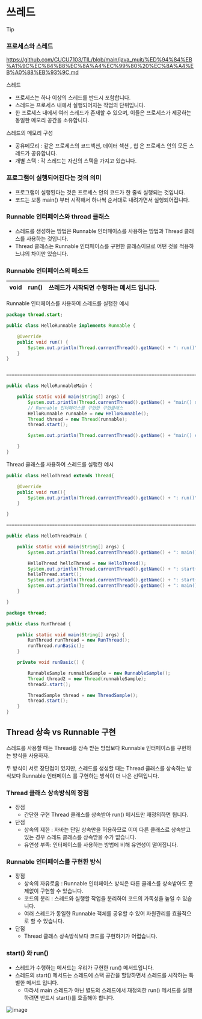 # 쓰레드

> [!TIP]
>
> ### 프로세스와 스레드
>
> https://github.com/CUCU7103/TIL/blob/main/java_muit/%ED%94%84%EB%A1%9C%EC%84%B8%EC%8A%A4%EC%99%80%20%EC%8A%A4%EB%A0%88%EB%93%9C.md



스레드

- 프로세스는 하나 이상의 스레드를 반드시 포함합니다. 
- 스레드는 프로세스 내에서 실행되어지는 작업의 단위입니다.
- 한 프로세스 내에서 여러 스레드가 존재할 수 있으며, 이들은 프로세스가 제공하는 동일한 메모리 공간을 소유합니다.

스레드의 메모리 구성

- 공유메모리 : 같은 프로세스의 코드섹션, 데이터 섹션 , 힙 은 프로세스 안의 모든 스레드가 공유합니다.
- 개별 스택 : 각 스레드는 자신의 스택을 가지고 있습니다.



### 프로그램이 실행되어진다는 것의 의미

- 프로그램이 실행된다는 것은 프로세스 안의 코드가 한 줄씩 실행되는 것입니다.
- 코드는 보통 main() 부터 시작해서 하나씩 순서대로 내려가면서 실행되어집니다.



### Runnable 인터페이스와 thread 클래스

- 스레드를 생성하는 방법은  Runnable 인터페이스를 사용하는 방법과  Thread 클래스를 사용하는 것입니다.
- Thread 클래스는 Runnable 인터페이스를 구현한 클래스이므로 어떤 것을 적용하느냐의 차이만 있습니다.



### Runnable 인터페이스의 메소드

| void | run() | 쓰레드가 시작되면 수행하는 메서드 입니다. |
| :--: | :---: | :---------------------------------------: |



Runnable 인터페이스를 사용하여 스레드를 실행한 예시

````java
package thread.start;

public class HelloRunnable implements Runnable {

    @Override
    public void run() {
        System.out.println(Thread.currentThread().getName() + ": run()");
    }
}


====================================================================================

public class HelloRunnableMain {

    public static void main(String[] args) {
        System.out.println(Thread.currentThread().getName() + "main() start");
        // Runnable 인터페이스를 구현한 구현클래스
        HelloRunnable runnable = new HelloRunnable();
        Thread thread = new Thread(runnable);
        thread.start();

        System.out.println(Thread.currentThread().getName() + "main() end");

    }
}
````



Thread 클래스를 사용하여 스레드를 실행한 예시

````java
public class HelloThread extends Thread{

    @Override
    public void run(){
        System.out.println(Thread.currentThread().getName() + ": run()");
    }

}

=======================================================================================

public class HelloThreadMain {

    public static void main(String[] args) {
        System.out.println(Thread.currentThread().getName() + ": main() start");

        HelloThread helloThread = new HelloThread();
        System.out.println(Thread.currentThread().getName() + ": start() 호출 전");
        helloThread.start();
        System.out.println(Thread.currentThread().getName() + ": start() 호출 후");
        System.out.println(Thread.currentThread().getName() + ": main() end");
    }

}
````

```java
package thread;

public class RunThread {

    public static void main(String[] args) {
        RunThread runThread = new RunThread();
        runThread.runBasic();
    }

    private void runBasic() {

        RunnableSample runnableSample = new RunnableSample();
        Thread thread2 = new Thread(runnableSample);
        thread2.start();

        ThreadSample thread = new ThreadSample();
        thread.start();
    }
}

```



## Thread 상속 vs Runnable 구현

스레드를 사용할 때는 Thread를 상속 받는 방법보다 Runnable 인터페이스를 구현하는 방식을 사용하자. 

두 방식이 서로 장단점이 있지만, 스레드를 생성할 때는 Thread 클래스를 상속하는 방식보다 Runnable 인터페이스 를 구현하는 방식이 더 나은 선택입니다.



### Thread 클래스 상속방식의 장점

- 장점
  - 간단한 구현 Thread 클래스를 상속받아 run() 메서드만 재정의하면 됩니다.
- 단점
  - 상속의 제한 : 자바는 단일 상속만을 허용하므로 이미 다른 클래스르 상속받고 있는 경우 스레드 클래스를 상속받을 수가 없습니다.
  - 유연성 부족:  인터페이스를 사용하는 방법에 비해 유연성이 떨어집니다. 



### Runnable 인터페이스를 구현한 방식

- 장점
  - 상속의 자유로움 : Runnable 인터페이스 방식은 다른 클래스를 상속받아도 문제없이 구현할 수 있습니다.
  - 코드의 분리 : 스레드와 실행할 작업을 분리하여 코드의 가독성을 높일 수 있습니다.
  - 여러 스레드가 동일한 Runnable 객체를 공유할 수 있어 자원관리를 효율적으로 할 수 있습니다.
- 단점 
  - Thread 클래스 상속방식보다 코드를 구현하기가 어렵습니다.



### start() 와 run()

- 스레드가 수행하는 메서드는 우리가 구현한 run() 메서드입니다.
- 스레드의 start() 메서드는 스레드에 스택 공간을 할당하면서 스레드를 시작하는 특별한 메서드 입니다.
  - 따라서 main 스레드가 아닌 별도의 스레드에서 재정의한 run() 메서드를 실행하려면 반드시 start()를 호출해야 합니다.

![image](https://github.com/user-attachments/assets/a6a66422-d7e0-45c3-8fc8-1aa2b5daa893)













